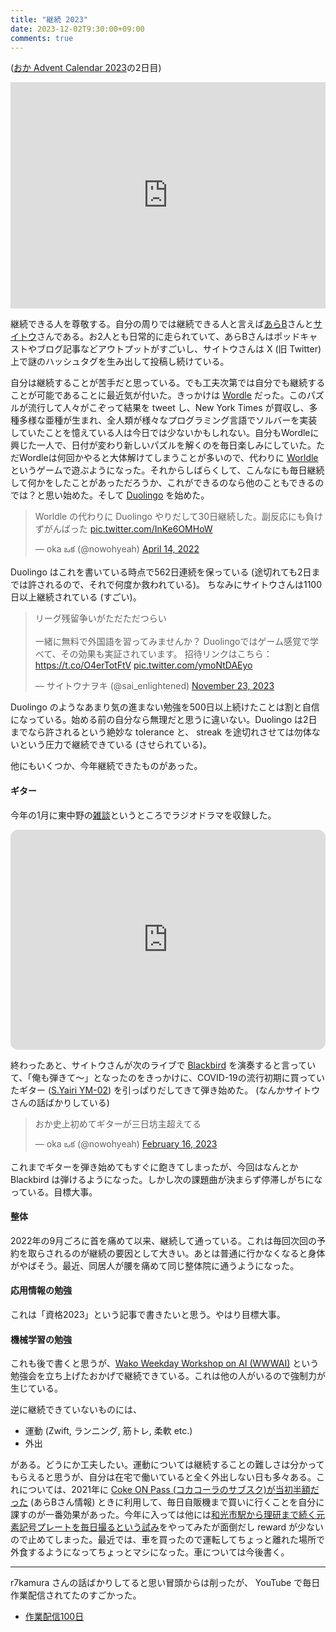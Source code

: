 ```yaml
---
title: "継続 2023"
date: 2023-12-02T9:30:00+09:00
comments: true
---
```


([おか Advent Calendar 2023](https://adventar.org/calendars/9232)の2日目)

<div style="text-align: center;">
<iframe src="https://adventar.org/calendars/9232/embed" width="100%" height="362" frameborder="0" loading="lazy"></iframe>
</div>

継続できる人を尊敬する。自分の周りでは継続できる人と言えば[あらB](https://twitter.com/ark_B)さんと[サイトウ](https://twitter.com/sai_enlightened)さんである。お2人とも日常的に走られていて、あらBさんはポッドキャストやブログ記事などアウトプットがすごいし、サイトウさんは X (旧 Twitter)上で謎のハッシュタグを生み出して投稿し続けている。

自分は継続することが苦手だと思っている。でも工夫次第では自分でも継続することが可能であることに最近気が付いた。きっかけは [Wordle](https://www.nytimes.com/games/wordle/index.html) だった。このパズルが流行して人々がこぞって結果を tweet し、New York Times が買収し、多種多様な亜種が生まれ、全人類が様々なプログラミング言語でソルバーを実装していたことを憶えている人は今日では少ないかもしれない。自分もWordleに興じた一人で、日付が変わり新しいパズルを解くのを毎日楽しみにしていた。ただWordleは何回かやると大体解けてしまうことが多いので、代わりに [Worldle](https://worldle.teuteuf.fr/) というゲームで遊ぶようになった。それからしばらくして、こんなにも毎日継続して何かをしたことがあっただろうか、これができるのなら他のこともできるのでは？と思い始めた。そして [Duolingo](https://ja.duolingo.com/) を始めた。

<blockquote class="twitter-tweet tw-align-center"><p lang="ja" dir="ltr">Worldle の代わりに Duolingo やりだして30日継続した。副反応にも負けずがんばった <a href="https://t.co/InKe6OMHoW">pic.twitter.com/InKe6OMHoW</a></p>&mdash; oka ఒక (@nowohyeah) <a href="https://twitter.com/nowohyeah/status/1514692853653401600?ref_src=twsrc%5Etfw">April 14, 2022</a></blockquote> <script async src="https://platform.twitter.com/widgets.js" charset="utf-8"></script>

Duolingo はこれを書いている時点で562日連続を保っている (途切れても2日までは許されるので、それで何度か救われている)。
ちなみにサイトウさんは1100日以上継続されている (すごい)。

<blockquote class="twitter-tweet tw-align-center"><p lang="ja" dir="ltr">リーグ残留争いがただただつらい<br><br>一緒に無料で外国語を習ってみませんか？ Duolingoではゲーム感覚で学べて、その効果も実証されています。 招待リンクはこちら：<a href="https://t.co/O4erTotFtV">https://t.co/O4erTotFtV</a> <a href="https://t.co/ymoNtDAEyo">pic.twitter.com/ymoNtDAEyo</a></p>&mdash; サイトウナヲキ (@sai_enlightened) <a href="https://twitter.com/sai_enlightened/status/1727514095820452164?ref_src=twsrc%5Etfw">November 23, 2023</a></blockquote> <script async src="https://platform.twitter.com/widgets.js" charset="utf-8"></script>

Duolingo のようなあまり気の進まない勉強を500日以上続けたことは割と自信になっている。始める前の自分なら無理だと思うに違いない。Duolingo は2日までなら許されるという絶妙な tolerance と、 streak を途切れさせては勿体ないという圧力で継続できている (させられている)。

他にもいくつか、今年継続できたものがあった。

#### ギター

今年の1月に東中野の[雑談](https://zatsudan.co.jp/)というところでラジオドラマを収録した。

<iframe style="border-radius:12px" src="https://open.spotify.com/embed/episode/7moN58Btv1spZ1TCpuqAKb?utm_source=generator" width="100%" height="352" frameBorder="0" allowfullscreen="" allow="autoplay; clipboard-write; encrypted-media; fullscreen; picture-in-picture" loading="lazy"></iframe>

終わったあと、サイトウさんが次のライブで [Blackbird](https://youtu.be/Man4Xw8Xypo) を演奏すると言っていて、「俺も弾きて〜」となったのをきっかけに、COVID-19の流行初期に買っていたギター ([S.Yairi YM-02](https://kcmusic.jp/syairi/compact-acoustic.html)) を引っぱりだしてきて弾き始めた。 (なんかサイトウさんの話ばかりしている)

<blockquote class="twitter-tweet tw-align-center"><p lang="ja" dir="ltr">おか史上初めてギターが三日坊主超えてる</p>&mdash; oka ఒక (@nowohyeah) <a href="https://twitter.com/nowohyeah/status/1626142483469008896?ref_src=twsrc%5Etfw">February 16, 2023</a></blockquote> <script async src="https://platform.twitter.com/widgets.js" charset="utf-8"></script>

これまでギターを弾き始めてもすぐに飽きてしまったが、今回はなんとか Blackbird は弾けるようになった。しかし次の課題曲が決まらず停滞しがちになっている。目標大事。

#### 整体

2022年の9月ごろに首を痛めて以来、継続して通っている。これは毎回次回の予約を取らされるのが継続の要因として大きい。あとは普通に行かなくなると身体がやばそう。最近、同居人が腰を痛めて同じ整体院に通うようになった。

#### 応用情報の勉強

これは「資格2023」という記事で書きたいと思う。やはり目標大事。

#### 機械学習の勉強

これも後で書くと思うが、[Wako Weekday Workshop on AI (WWWAI)](https://wwwai.connpass.com/) という勉強会を立ち上げたおかげで継続できている。これは他の人がいるので強制力が生じている。

逆に継続できていないものには、

- 運動 (Zwift, ランニング, 筋トレ, 柔軟 etc.)
- 外出

がある。どうにか工夫したい。運動については継続することの難しさは分かってもらえると思うが、自分は在宅で働いていると全く外出しない日も多々ある。これについては、2021年に [Coke ON Pass (コカコーラのサブスク)が当初半額だった](https://www.watch.impress.co.jp/docs/news/1317568.html) (あらBさん情報) ときに利用して、毎日自販機まで買いに行くことを自分に課すのが一番効果があった。今年に入っては他には[和光市駅から理研まで続く元素記号プレートを毎日撮るという試み](https://github.com/pn11/element-of-the-day)をやってみたが面倒だし reward が少ないので止めてしまった。最近では、車を買ったので運転してちょっと離れた場所で外食するようになってちょっとマシになった。車については今後書く。

----

r7kamura さんの話ばかりしてると思い冒頭からは削ったが、 YouTube で毎日作業配信されてたのすごかった。

- [作業配信100日](https://r7kamura.com/articles/2022-08-12-streaming-100days)
